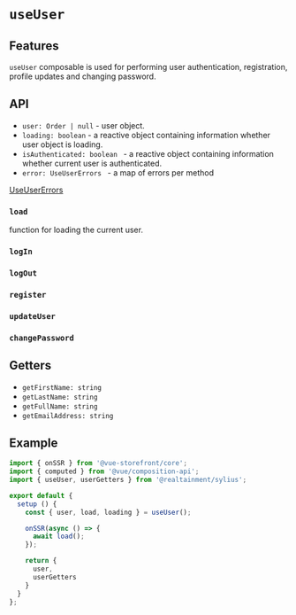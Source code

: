 # `useUser`

## Features

`useUser` composable is used for performing user authentication, registration, profile updates and changing password.

## API

* `user: Order | null` - user object.
* `loading: boolean` - a reactive object containing information whether user object is loading.
* `isAuthenticated: boolean ` - a reactive object containing information whether current user is authenticated.
* `error: UseUserErrors ` - a map of errors per method

[UseUserErrors](https://docs.vuestorefront.io/v2/reference/api/core.useusererrors.html)


### `load`
function for loading the current user.

### `logIn`

### `logOut`

### `register`

### `updateUser`

### `changePassword`


## Getters

* `getFirstName: string`
* `getLastName: string`
* `getFullName: string`
* `getEmailAddress: string`


## Example

```js
import { onSSR } from '@vue-storefront/core';
import { computed } from '@vue/composition-api';
import { useUser, userGetters } from '@realtainment/sylius';

export default {
  setup () {
    const { user, load, loading } = useUser();

    onSSR(async () => {
      await load();
    });

    return {
      user,
      userGetters
    }
  }
};
```
